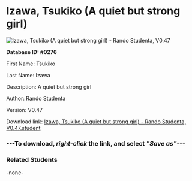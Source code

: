 # Izawa, Tsukiko (A quiet but strong girl)

<img src="Files/Izawa, Tsukiko (A quiet but strong girl).png" title="Izawa, Tsukiko (A quiet but strong girl) - Rando Studenta, V0.47">

**Database ID: #0276**

First Name: Tsukiko

Last Name: Izawa

Description: A quiet but strong girl

Author: Rando Studenta

Version: V0.47

Download link: <a href="https://raw.githubusercontent.com/Arbiter1223/Daigaku-Gurashi-Custom-Students/master/Files/Student Files/Izawa%2C%20Tsukiko%20(A%20quiet%20but%20strong%20girl)%20-%20Rando%20Studenta%2C%20V0.47.student">Izawa, Tsukiko (A quiet but strong girl) - Rando Studenta, V0.47.student</a>

### ---**To download, _right-click_ the link, and select _"Save as"_**---

### Related Students

-none-
